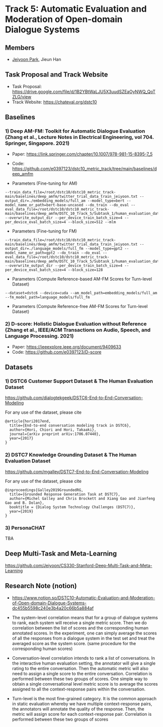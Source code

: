# Track 5: Automatic Evaluation and Moderation of Open-domain Dialogue Systems 

## Members

- [Jeiyoon Park](http://jeiyoon.github.io/), Jieun Han

## Task Proposal and Track Website

- Task Proposal: https://drive.google.com/file/d/1B2YBtWaLJU5X3uudSZEaOyNWQ_QoTZLG/view
- Track Website: https://chateval.org/dstc10

## Baselines

### 1) Deep AM-FM: Toolkit for Automatic Dialogue Evaluation (Zhang et al., Lecture Notes in Electrical Engineering, vol 704. Springer, Singapore. 2021)

- Paper: https://link.springer.com/chapter/10.1007/978-981-15-8395-7_5 
- Code: https://github.com/e0397123/dstc10_metric_track/tree/main/baselines/deep_amfm

- Parameters (Fine-tuning for AM)
```
--train_data_file=/root/dstc10/dstc10_metric_track-main/baselines/deep_amfm/twitter_trial_data_train_jeiyoon.txt --output_dir=./embedding_models/full_am --model_type=bert --model_name_or_path=bert-base-uncased --do_train --do_eval --eval_data_file=/root/dstc10/dstc10_metric_track-main/baselines/deep_amfm/DSTC_10_Track_5/Subtask_1/human_evaluation_data/human_evaluation_data/dstc6_eval.json --overwrite_output_dir --per_device_train_batch_size=4 --per_device_eval_batch_size=4 --block_size=512 --mlm
```


- Parameters (Fine-tuning for FM)
```
--train_data_file=/root/dstc10/dstc10_metric_track-main/baselines/deep_amfm/twitter_trial_data_train_jeiyoon.txt --output_dir=./language_models/full_fm --model_type=gpt2 --model_name_or_path=gpt2 --do_train --do_eval --eval_data_file=/root/dstc10/dstc10_metric_track-main/baselines/deep_amfm/DSTC_10_Track_5/Subtask_1/human_evaluation_data/human_evaluation_data/dstc6_eval.json --overwrite_output_dir --per_device_train_batch_size=4 --per_device_eval_batch_size=4 --block_size=128
```

- Parameters (Compute Reference-based AM-FM Scores for Turn-level Dataset)

```
--dataset=dstc6 --device=cuda --am_model_path=embedding_models/full_am --fm_model_path=language_models/full_fm
```


- Parameters (Compute Reference-free AM-FM Scores for Turn-level Dataset)





### 2) D-score: Holistic Dialogue Evaluation without Reference (Zhang et al., IEEE/ACM Transactions on Audio, Speech, and Language Processing. 2021)

- Paper: https://ieeexplore.ieee.org/document/9409633
- Code: https://github.com/e0397123/D-score

## Datasets

### 1) DSTC6 Customer Support Dataset & The Human Evaluation Dataset

https://github.com/dialogtekgeek/DSTC6-End-to-End-Conversation-Modeling

For any use of the dataset, please cite
```
@article{hori2017end,
  title={End-to-end conversation modeling track in DSTC6},
  author={Hori, Chiori and Hori, Takaaki},
  journal={arXiv preprint arXiv:1706.07440},
  year={2017}
}
```

### 2) DSTC7 Knowledge Grounding Dataset & The Human Evaluation Dataset

https://github.com/mgalley/DSTC7-End-to-End-Conversation-Modeling

For any use of the dataset, please cite
```
@inproceedings{Galley2019GroundedRG,
  title={Grounded Response Generation Task at DSTC7},
  author={Michel Galley and Chris Brockett and Xiang Gao and Jianfeng Gao and B. Dolan},
  booktitle = {Dialog System Technology Challenges (DSTC7)},
  year={2019}
}
```

### 3) PersonaCHAT

TBA


## Deep Multi-Task and Meta-Learning

https://github.com/Jeiyoon/CS330-Stanford-Deep-Multi-Task-and-Meta-Learning

## Research Note (notion)

- https://www.notion.so/DSTC10-Automatic-Evaluation-and-Moderation-of-Open-domain-Dialogue-Systems-dc455b5598c240e3b4a20c66b5a884af

- The system-level correlation means that for a group of dialogue systems to rank, each system will receive a single metric score. Then we do correlation between the list of scores and the corresponding human annotated scores. In the experiment, one can simply average the scores of all the responses from a dialogue system in the test set and treat the averaged score as the system score. (same procedure for the corresponding human scores)

- Conversation-level correlation intends to rank a list of conversations. In the interactive human evaluation setting, the annotator will give a single rating to the entire conversation. Then the automatic metric will also need to assign a single score to the entire conversation. Correlation is performed between these two groups of scores. One simple way to obtain a single conversational level metric score is to average the scores assigned to all the context-response pairs within the conversation.

- Turn-level is the most fine-grained category. It is the common approach in static evaluation whereby we have multiple context-response pairs, the annotators will annotate the quality of the response. Then, the metric will assign score for each context-response pair. Correlation is performed between these two groups of scores
